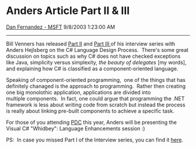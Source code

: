 <html><head>
<meta charset='UTF-8'>
<link href='resource/bootstrap.min.css' rel='Stylesheet' type='text/css' />
<link href='resource/style.css' rel='Stylesheet' type='text/css' />
</head>
<body>
<div id='page'>
<h1 class='entry-title'>Anders Article Part II & III</h1>
 <a class='url fn n profile-usercard-hover' href='https://social.msdn.microsoft.com/profile/Dan Fernandez - MSFT' target='_blank'>Dan Fernandez - MSFT</a>
<time>    9/8/2003 1:23:00 AM</time>
<hr>
<div id='content'><body xmlns="http://www.w3.org/1999/xhtml">
				<p>
					Bill Venners has released <a href="http://www.artima.com/intv/handcuffs.html">Part
					II</a> and <a href="http://www.artima.com/intv/simplexity.html">Part III </a>of his
					interview series with Anders Hejlsberg on the C# Language Design Process.&#160; There's
					some great discussion on topics such as&#160;why C# does not have&#160;checked exceptions
					like Java, simplicity versus simplexity, <em>the beauty of delegates </em>[my words],
					and explaining how C# is&#160;classified as a&#160;component-oriented language.&#160; 
				</p>
				<p>
					Speaking of component-oriented programming, &#160;one of the things that has definitely
					chanaged is the approach to programming.&#160; Rather then creating one big monolothic
					application, applications are divided into multiple&#160;components.&#160; In fact,
					one could argue that programming the .NET framework is less about writing code from
					scratch but instead the process is really about linking&#160;pre-built components&#160;to
					achieve a specific task.&#160;&#160; 
				</p>
				<p>
					For those of you attending <a href="http://msdn.microsoft.com/events/pdc">PDC</a>&#160;this
					year, Anders will be presenting&#160;the Visual C# "Whidbey": Language Enhancements
					session :)
				</p>
				<p>
					PS:&#160;&#160;In case you missed Part I of the Interview series, you can find it <a href="http://www.artima.com/intv/csdes.html">here</a>.
				</p>
				<p>
					&#160;
				</p>
</body></div>
</div></body>
<script type='text/javascript' src='resource/jquery-1.12.1.min.js'></script>
<script type='text/javascript' src='resource/replace.js'></script>
</html>
